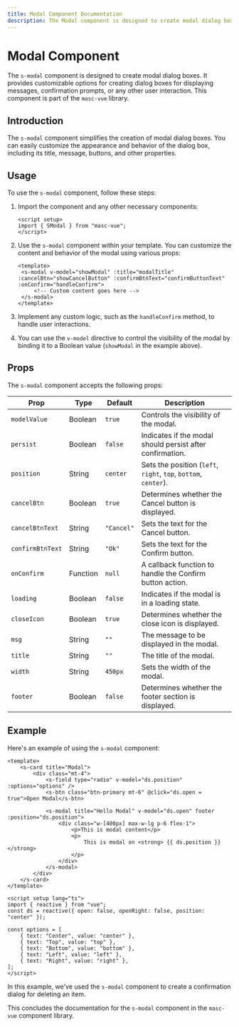 ```yaml
---
title: Modal Component Documentation
description: The Modal component is designed to create modal dialog boxes. It provides customizable options for creating dialog boxes for displaying messages, confirmation prompts, or any other user interaction.
---
```


# Modal Component

The `s-modal` component is designed to create modal dialog boxes. It provides customizable options for creating dialog boxes for displaying messages, confirmation prompts, or any other user interaction. This component is part of the `masc-vue` library.

## Introduction

The `s-modal` component simplifies the creation of modal dialog boxes. You can easily customize the appearance and behavior of the dialog box, including its title, message, buttons, and other properties.

## Usage

To use the `s-modal` component, follow these steps:

1. Import the component and any other necessary components:

   ```vue
   <script setup>
   import { SModal } from "masc-vue";
   </script>
   ```

2. Use the `s-modal` component within your template. You can customize the content and behavior of the modal using various props:

   ```vue
   <template>
   	<s-modal v-model="showModal" :title="modalTitle" :cancelBtn="showCancelButton" :confirmBtnText="confirmButtonText" :onConfirm="handleConfirm">
   		<!-- Custom content goes here -->
   	</s-modal>
   </template>
   ```

3. Implement any custom logic, such as the `handleConfirm` method, to handle user interactions.

4. You can use the `v-model` directive to control the visibility of the modal by binding it to a Boolean value (`showModal` in the example above).

## Props

The `s-modal` component accepts the following props:

| Prop             | Type     | Default    | Description                                                     |
| ---------------- | -------- | ---------- | --------------------------------------------------------------- |
| `modelValue`     | Boolean  | `true`     | Controls the visibility of the modal.                           |
| `persist`        | Boolean  | `false`    | Indicates if the modal should persist after confirmation.       |
| `position`       | String   | `center`   | Sets the position (`left`, `right`, `top`, `bottom`, `center`). |
| `cancelBtn`      | Boolean  | `true`     | Determines whether the Cancel button is displayed.              |
| `cancelBtnText`  | String   | `"Cancel"` | Sets the text for the Cancel button.                            |
| `confirmBtnText` | String   | `"Ok"`     | Sets the text for the Confirm button.                           |
| `onConfirm`      | Function | `null`     | A callback function to handle the Confirm button action.        |
| `loading`        | Boolean  | `false`    | Indicates if the modal is in a loading state.                   |
| `closeIcon`      | Boolean  | `true`     | Determines whether the close icon is displayed.                 |
| `msg`            | String   | `""`       | The message to be displayed in the modal.                       |
| `title`          | String   | `""`       | The title of the modal.                                         |
| `width`          | String   | `450px`    | Sets the width of the modal.                                    |
| `footer`         | Boolean  | `false`    | Determines whether the footer section is displayed.             |

## Example

Here's an example of using the `s-modal` component:

<script setup>
import exModal from '../../components/ex-modal.vue'
</script>

<ex-modal></ex-modal>

```vue
<template>
	<s-card title="Modal">
		<div class="mt-4">
			<s-field type="radio" v-model="ds.position" :options="options" />
			<s-btn class="btn-primary mt-6" @click="ds.open = true">Open Modal</s-btn>

			<s-modal title="Hello Modal" v-model="ds.open" footer :position="ds.position">
				<div class="w-[400px] max-w-lg p-6 flex-1">
					<p>This is modal content</p>
					<p>
						This is modal on <strong> {{ ds.position }} </strong>
					</p>
				</div>
			</s-modal>
		</div>
	</s-card>
</template>

<script setup lang="ts">
import { reactive } from "vue";
const ds = reactive({ open: false, openRight: false, position: "center" });

const options = [
	{ text: "Center", value: "center" },
	{ text: "Top", value: "top" },
	{ text: "Bottom", value: "bottom" },
	{ text: "Left", value: "left" },
	{ text: "Right", value: "right" },
];
</script>
```

In this example, we've used the `s-modal` component to create a confirmation dialog for deleting an item.

This concludes the documentation for the `s-modal` component in the `masc-vue` component library.
